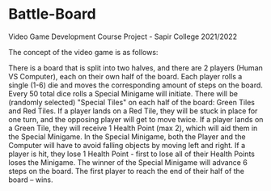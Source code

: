 # Battle-Board
Video Game Development Course Project - Sapir College 2021/2022

The concept of the video game is as follows: 

There is a board that is split into two halves, and there are 2 players (Human VS Computer), each on their own half of the board.
Each player rolls a single (1-6) die and moves the corresponding amount of steps on the board. 
Every 50 total dice rolls a Special Minigame will initiate.
There will be (randomly selected) "Special Tiles" on each half of the board: Green Tiles and Red Tiles.
If a player lands on a Red Tile, they will be stuck in place for one turn, and the opposing player will get to move twice.
If a player lands on a Green Tile, they will receive 1 Health Point (max 2), which will aid them in the Special Minigame.
In the Special Minigame, both the Player and the Computer will have to avoid falling objects by moving left and right.
If a player is hit, they lose 1 Health Point - first to lose all of their Health Points loses the Minigame.
The winner of the Special Minigame will advance 6 steps on the board.
The first player to reach the end of their half of the board – wins.
